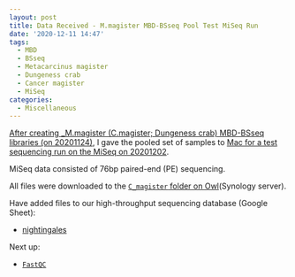 ```yaml
---
layout: post
title: Data Received - M.magister MBD-BSseq Pool Test MiSeq Run
date: '2020-12-11 14:47'
tags:
  - MBD
  - BSseq
  - Metacarcinus magister
  - Dungeness crab
  - Cancer magister
  - MiSeq
categories:
  - Miscellaneous
---
```

[After creating _M.magister (C.magister; Dungeness crab) MBD-BSseq libraries (on 20201124)](https://robertslab.github.io/sams-notebook/2020/11/24/MBD-BSseq-Library-Prep-M.magister-MBD-selected-DNA-Using-Pico-Methyl-Seq-Kit.html), I gave the pooled set of samples to [Mac for a test sequencing run on the MiSeq on 20201202](https://robertslab.github.io/sams-notebook/2020/12/02/Sample-Submission-M.magister-MBD-BSseq-Libraries-for-MiSeq-at-NOAA.html).

MiSeq data consisted of 76bp paired-end (PE) sequencing.

All files were downloaded to the [`C_magister` folder on Owl](https://owl.fish.washington.edu/nightingales/C_magister/)(Synology server).


Have added files to our high-throughput sequencing database (Google Sheet):

- [nightingales](https://b.link/nightingales)

Next up:

- [`FastQC`](https://www.bioinformatics.babraham.ac.uk/projects/fastqc/)
